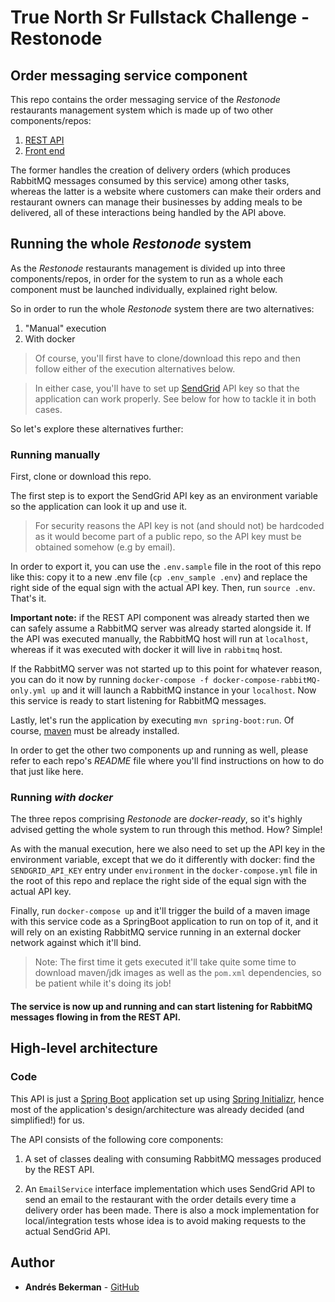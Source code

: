 # True North Sr Fullstack Challenge - Restonode 

## Order messaging service component

This repo contains the order messaging service of the *Restonode* restaurants management system which is made up of two other components/repos:

1. [REST API](https://github.com/abekerman-dev/truenorth-restonode-challenge-api) 
2. [Front end](https://github.com/abekerman-dev/truenorth-restonode-challenge-frontend)
    
The former handles the creation of delivery orders (which produces RabbitMQ messages consumed by this service) among other tasks, whereas the latter is a website where customers can make their orders and restaurant owners can manage their businesses by adding meals to be delivered, all of these interactions being handled by the API above.

## Running the whole *Restonode* system

As the *Restonode* restaurants management is divided up into three components/repos, in order for the system to run as a whole each component must be launched individually, explained right below.

So in order to run the whole *Restonode* system there are two alternatives:

1. "Manual" execution
2. With docker
    
> Of course, you'll first have to clone/download this repo and then follow either of the execution alternatives below.

> In either case, you'll have to set up [SendGrid](https://sendgrid.com/docs/api-reference/) API key so that the application can work properly. See below for how to tackle it in both cases.

So let's explore these alternatives further:

### Running manually

First, clone or download this repo.

The first step is to export the SendGrid API key as an environment variable so the application can look it up and use it.

> For security reasons the API key is not (and should not) be hardcoded as it would become part of a public repo, so the API key must be obtained somehow (e.g by email).

In order to export it, you can use the `.env.sample` file in the root of this repo like this: copy it to a new .env file (`cp .env_sample .env`) and replace the right side of the equal sign with the actual API key. Then, run `source .env`. That's it.

**Important note:** if the REST API component was already started then we can safely assume a RabbitMQ server was already started alongside it. If the API was executed manually, the RabbitMQ host will run at `localhost`, whereas if it was executed with docker it will live in `rabbitmq` host.

If the RabbitMQ server was not started up to this point for whatever reason, you can do it now by running `docker-compose -f docker-compose-rabbitMQ-only.yml up` and it will launch a RabbitMQ instance in your `localhost`. Now this service is ready to start listening for RabbitMQ messages.

Lastly, let's run the application by executing `mvn spring-boot:run`. Of course, [maven](https://maven.apache.org/) must be already installed.

In order to get the other two components up and running as well, please refer to each repo's *README* file where you'll find instructions on how to do that just like here.

### Running *with docker*

The three repos comprising *Restonode* are *docker-ready*, so it's highly advised getting the whole system to run through this method. How? Simple!

As with the manual execution, here we also need to set up the API key in the environment variable, except that we do it differently with docker: find the `SENDGRID_API_KEY` entry under `environment` in the `docker-compose.yml` file in the root of this repo and replace the right side of the equal sign with the actual API key.

Finally, run `docker-compose up` and it'll trigger the build of a maven image with this service code as a SpringBoot application to run on top of it, and it will rely on an existing RabbitMQ service running in an external docker network against which it'll bind.

> Note: The first time it gets executed it'll take quite some time to download maven/jdk images as well as the `pom.xml` dependencies, so be patient while it's doing its job!

#### The service is now up and running and can start listening for RabbitMQ messages flowing in from the REST API.

## High-level architecture

### Code

This API is just a [Spring Boot](http://spring.io/projects/spring-boot) application set up using [Spring Initializr](https://start.spring.io/), hence most of the application's design/architecture was already decided (and simplified!) for us.

The API consists of the following core components:

1. A set of classes dealing with consuming RabbitMQ messages produced by the REST API.

2. An `EmailService` interface implementation which uses SendGrid API to send an email to the restaurant with the order details every time a delivery order has been made. There is also a mock implementation for local/integration tests whose idea is to avoid making requests to the actual SendGrid API.

## Author

* **Andrés Bekerman** - [GitHub](https://github.com/abekerman-dev)
